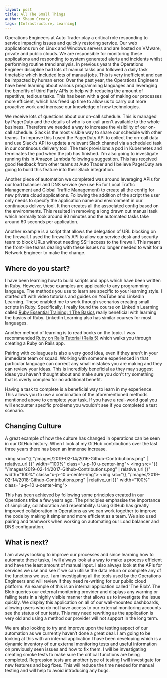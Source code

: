 ```yaml
---
layout: post
title: All The Small Things
author: Shaun Creary
tags: [Infrastructure, Learning]
---
```


Operations Engineers at Auto Trader play a critical role responding to service impacting issues and quickly restoring service. Our web applications run on Linux and Windows servers and are hosted on VMware, private and public clouds. We are responsible for monitoring these applications and responding to system generated alerts and incidents whilst performing routine trend analysis. In previous years the Operations Engineer discipline had lots of manual tasks and followed a daily task timetable which included lots of manual jobs. This is very inefficient and can be impacted by human error. Over the past year, the Operations Engineers have been learning about various programming languages and leveraging the benefits of third Party APIs to help with reducing the amount of repetitive, tedious tasks. This has been with a goal of making our processes more efficient, which has freed up time to allow us to carry out more proactive work and increase our knowledge of new technologies.

We receive lots of questions about our on-call schedule. This is managed by PagerDuty and the details of who is on-call aren't available to the whole business. Therefore we needed a way to increase the visibility of our on-call schedule. Slack is the most visible way to share our schedule with other teams. To improve this I used the PagerDuty API to collect the on-call data and use Slack's API to update a relevant Slack channel via a scheduled task in our continuous delivery tool. The task provisions a pod in Kubernetes and terminates the pod when the job has finished. I'm also going to investigate running this in Amazon Lambda following a suggestion. This has received good feedback from other teams at Auto Trader and I believe PagerDuty are going to build this feature into their Slack integration.

Another piece of automation we completed was around leveraging APIs for our load balancer and DNS service (we use F5 for Local Traffic Management and Global Traffic Management) to create all the config for new private cloud applications. Following the addition of the script the user only needs to specify the application name and environment in our continuous delivery tool. It then creates all the associated config based on the environments. This resulted in removing a long drawn out manual task which normally took around 90 minutes and the automated tasks take around 60 seconds per application.

Another example is a script that allows the delegation of URL blocking on the firewall. I used the firewall's API to allow our service desk and security team to block URLs without needing SSH access to the firewall. This meant the front-line teams dealing with these issues no longer needed to wait for a Network Engineer to make the change.

## Where do you start?

I have been learning how to build scripts and apps which have been written in Ruby. However, these examples are applicable to any programming language. The methods you use to learn are specific to your learning style. I started off with video tutorials and guides on YouTube and LinkedIn Learning. These enabled me to work through scenarios creating small scripts in Ruby. Specifically, I really found the course on LinkedIn Learning called [Ruby Essential Training: 1 The Basics](https://www.linkedin.com/learning/ruby-essential-training-1-the-basics) really beneficial with learning the basics of Ruby. LinkedIn Learning also has similar courses for most languages.

Another method of learning is to read books on the topic. I was recommended [Ruby on Rails Tutorial (Rails 5)](https://www.railstutorial.org/) which walks you through creating a Ruby on Rails app.

Pairing with colleagues is also a very good idea, even if they aren't in your immediate team or squad. Working with someone experienced in that particular language can correct any small mistakes you are making and they can review your ideas. This is incredibly beneficial as they may suggest ideas you haven't thought about and make sure you don't try something that is overly complex for no additional benefit. 

Having a task to complete is a beneficial way to learn in my experience. This allows you to use a combination of the aforementioned methods mentioned above to complete your task. If you have a real-world goal you will encounter specific problems you wouldn't see if you completed a test scenario. 

## Changing Culture
A great example of how the culture has changed in operations can be seen in our GitHub history. When I look at my GitHub contributions over the last three years there has been an immense increase. 

<img src="{{ "/images/2019-02-14/2016-Github-Contributions.png" | relative_url }}" width="100%" class="u-p-10 u-center-img">
<img src="{{ "/images/2019-02-14/2017-Github-Contributions.png" | relative_url }}" width="100%" class="u-p-10 u-center-img">
<img src="{{ "/images/2019-02-14/2018-Github-Contributions.png" | relative_url }}" width="100%" class="u-p-10 u-center-img">

This has been achieved by following some principles created in our Operations tribe a few years ago. The principles emphasise the importance of simplicity, collaboration and repeatability. Using GitHub has greatly improved collaboration in Operations as we can work together to improve the code by making it simpler and more efficient as a team. We also used pairing and teamwork when working on automating our Load balancer and DNS configuration.

## What is next?

I am always looking to improve our processes and since learning how to automate these tasks, I will always look at a way to make a process efficient and have the least amount of manual input. I also always look at the APIs for services we use and see if we can utilise the data return or complete any of the functions we use. I am investigating all the tools used by the Operations Engineers and will review if they need re-writing for our public cloud platform. An example of this is an internal application called 'The Blob'. The Blob queries our external monitoring provider and displays any warning or failing tests in a highly visible manner that allows us to investigate the issue quickly. We display this application on all of our wall-mounted dashboards, allowing users who do not have access to our external monitoring accounts see the status of our tests. This may need rewriting as the application is very old and using a method our provider will not support in the long term. 

We are also looking to try and improve upon the testing aspect of our automation as we currently haven’t done a great deal. I am going to be looking at this with an internal application I have been developing which is a dynamic inventory of our external monitoring tests and useful information on previously seen issues and how to fix them. I will be investigating creating smoke tests to make sure the critical functions are being completed. Regression tests are another type of testing I will investigate for new features and bug fixes. This will reduce the time needed for manual testing and will help to avoid introducing any bugs.
